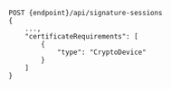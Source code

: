 ﻿```plaintext
POST {endpoint}/api/signature-sessions
{
	...,
	"certificateRequirements": [
		{
			"type": "CryptoDevice"
		}
	]
}
```
